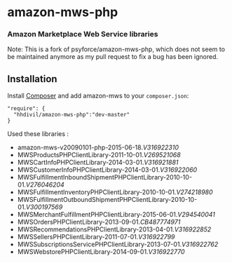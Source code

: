 amazon-mws-php
===========================

### Amazon Marketplace Web Service libraries

Note: This is a fork of psyforce/amazon-mws-php, which does not seem to be maintained anymore as my pull request to fix a bug has been ignored.

Installation
------------

Install [Composer](http://getcomposer.org/) and add amazon-mws to your `composer.json`:

    "require": {
      "hhdivil/amazon-mws-php":"dev-master"
    }

Used these libraries :

- amazon-mws-v20090101-php-2015-06-18._V316922310_
- MWSProductsPHPClientLibrary-2011-10-01._V269521068_
- MWSCartInfoPHPClientLibrary-2014-03-01._V316921881_
- MWSCustomerInfoPHPClientLibrary-2014-03-01._V316922060_
- MWSFulfillmentInboundShipmentPHPClientLibrary-2010-10-01._V276046204_
- MWSFulfillmentInventoryPHPClientLibrary-2010-10-01._V274218980_
- MWSFulfillmentOutboundShipmentPHPClientLibrary-2010-10-01._V300197569_
- MWSMerchantFulfillmentPHPClientLibrary-2015-06-01._V294540041_
- MWSOrdersPHPClientLibrary-2013-09-01._CB487774971_
- MWSRecommendationsPHPClientLibrary-2013-04-01._V316922852_
- MWSSellersPHPClientLibrary-2011-07-01._V316922799_
- MWSSubscriptionsServicePHPClientLibrary-2013-07-01._V316922762_
- MWSWebstorePHPClientLibrary-2014-09-01._V316922770_
